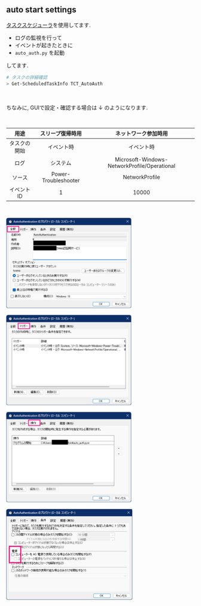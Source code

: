 ## auto start settings
[タスクスケジューラ](https://jm1xtk.com/cnt/109_task/index.php)を使用してます.

- ログの監視を行って
- イベントが起きたときに
- `auto_auth.py` を起動

してます.

```powershell
# タスクの詳細確認
> Get-ScheduledTaskInfo TCT_AutoAuth
```

<br>

ちなみに, GUIで設定・確認する場合は ↓ のようになります.

<br>

|     用途     |   スリープ復帰時用   |             ネットワーク参加時用             |
| :----------: | :------------------: | :------------------------------------------: |
| タスクの開始 |      イベント時      |                  イベント時                  |
|     ログ     |       システム       | Microsoft-Windows-NetworkProfile/Operational |
|    ソース    | Power-Troubleshooter |                NetworkProfile                |
|  イベントID  |          1           |                    10000                     |

<br>

![schtasks](../pic/schtasks.svg)

<br>